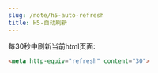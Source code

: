 ```yaml
---
slug: /note/h5-auto-refresh
title: H5-自动刷新
---
```

每30秒中刷新当前html页面:

```html
<meta http-equiv="refresh" content="30">
```
